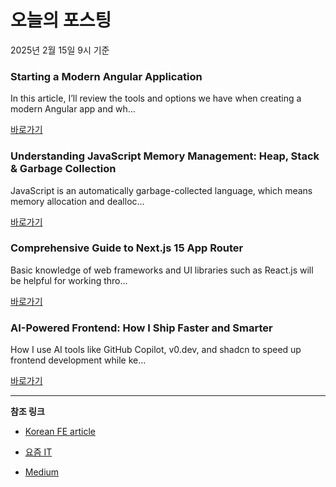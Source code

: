 # 오늘의 포스팅 
2025년 2월 15일 9시 기준 

### Starting a Modern Angular Application 

 In this article, I’ll review the tools and options we have when creating a modern Angular app and wh... 

 [바로가기](https://medium.com/m/signin?actionUrl=https%3A%2F%2Fmedium.com%2F_%2Fbookmark%2Fp%2F9cbe409ee610&operation=register&redirect=https%3A%2F%2Fmedium.com%2F%40eugeniyoz%2Fstarting-a-modern-angular-application-9cbe409ee610&source=---recommended_stories---typescript---0-84----------------bookmark_preview----3b14ffa4_48e0_4c7e_a62b_5bf10b294042--------------) 

### Understanding JavaScript Memory Management: Heap, Stack & Garbage Collection 

 JavaScript is an automatically garbage-collected language, which means memory allocation and dealloc... 

 [바로가기](https://medium.com/m/signin?actionUrl=https%3A%2F%2Fmedium.com%2F_%2Fbookmark%2Fp%2Ffff33579dea0&operation=register&redirect=https%3A%2F%2Fmedium.com%2F%40vardaanbhatia55%2Funderstanding-javascript-memory-management-heap-stack-garbage-collection-fff33579dea0&source=---recommended_stories---frontend---0-84----------------bookmark_preview----44bbc512_49ad_4aa7_b71b_a2afa9f3aa70--------------) 

### Comprehensive Guide to Next.js 15 App Router 

 Basic knowledge of web frameworks and UI libraries such as React.js will be helpful for working thro... 

 [바로가기](https://medium.com/m/signin?actionUrl=https%3A%2F%2Fmedium.com%2F_%2Fbookmark%2Fp%2F64e967d700f8&operation=register&redirect=https%3A%2F%2Fmedium.com%2F%40abdullah_95%2Fcomprehensive-guide-to-next-js-15-app-router-64e967d700f8&source=---recommended_stories---reactjs---0-84----------------bookmark_preview----c28327bb_0dcf_4f98_80a5_b691b80fa194--------------) 

### AI-Powered Frontend: How I Ship Faster and Smarter 

 How I use AI tools like GitHub Copilot, v0.dev, and shadcn to speed up frontend development while ke... 

 [바로가기](https://medium.com/m/signin?actionUrl=https%3A%2F%2Fmedium.com%2F_%2Fbookmark%2Fp%2F2de56b316f99&operation=register&redirect=https%3A%2F%2Fmedium.com%2Fdevdotcom%2Fai-powered-frontend-how-i-ship-faster-and-smarter-2de56b316f99&source=---recommended_stories---nextjs---0-84----------------bookmark_preview----7281bda2_fd45_4bef_9d08_9e8750e89ed6--------------) 

---

**참조 링크**

- [Korean FE article](https://kofearticle.substack.com) 

- [요즘 IT](https://yozm.wishket.com/magazine) 

- [Medium](https://medium.com) 

